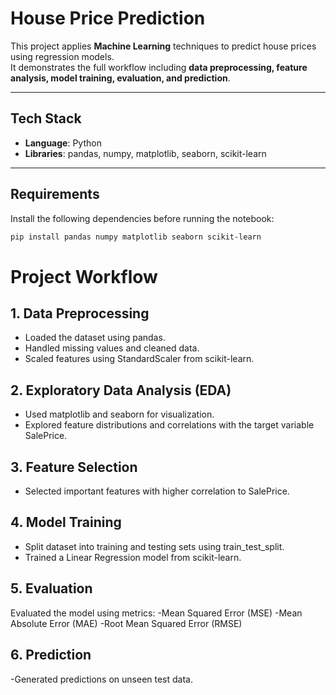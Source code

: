 # House Price Prediction

This project applies **Machine Learning** techniques to predict house prices using regression models.  
It demonstrates the full workflow including **data preprocessing, feature analysis, model training, evaluation, and prediction**.

---

## Tech Stack
- **Language**: Python  
- **Libraries**: pandas, numpy, matplotlib, seaborn, scikit-learn  

---

## Requirements

Install the following dependencies before running the notebook:

```bash
pip install pandas numpy matplotlib seaborn scikit-learn
```

# Project Workflow

## 1. Data Preprocessing
- Loaded the dataset using pandas.
- Handled missing values and cleaned data.
- Scaled features using StandardScaler from scikit-learn.

## 2. Exploratory Data Analysis (EDA)
- Used matplotlib and seaborn for visualization.
- Explored feature distributions and correlations with the target variable SalePrice.

## 3. Feature Selection
- Selected important features with higher correlation to SalePrice.

## 4. Model Training
- Split dataset into training and testing sets using train_test_split.
- Trained a Linear Regression model from scikit-learn.

## 5. Evaluation
Evaluated the model using metrics:
-Mean Squared Error (MSE)
-Mean Absolute Error (MAE)
-Root Mean Squared Error (RMSE)

## 6. Prediction
-Generated predictions on unseen test data.
